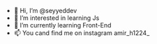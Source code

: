 - 👋 Hi, I’m @seyyeddev
- 👀 I’m interested in learning Js 
- 🌱 I’m currently learning Front-End
- 📫 You cand find me on instagram amir_h1224_

<!---
seyyeddev/seyyeddev is a ✨ special ✨ repository because its `README.md` (this file) appears on your GitHub profile.
You can click the Preview link to take a look at your changes.
--->
